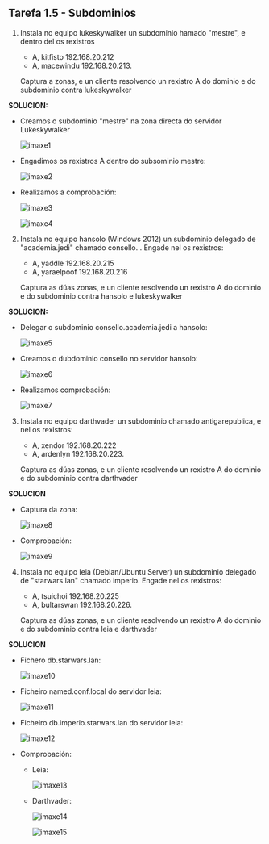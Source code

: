 ## Tarefa 1.5 - Subdominios

1. Instala no equipo lukeskywalker un subdominio hamado "mestre", e dentro del os rexistros 
    - A, kitfisto 192.168.20.212
    - A, macewindu 192.168.20.213.

    Captura a zonas, e un cliente resolvendo un rexistro A do dominio e do subdominio contra lukeskywalker

**SOLUCION:**

- Creamos o subdominio "mestre" na zona directa do servidor Lukeskywalker

    ![imaxe1](imaxes/solapt1.1.png)

- Engadimos os rexistros A dentro do subsominio mestre:

    ![imaxe2](imaxes/solapt1.2.png)

- Realizamos a comprobación:

    ![imaxe3](imaxes/solapt1.3.png)

    ![imaxe4](imaxes/solapt1.4.png)

2. Instala no equipo hansolo (Windows 2012) un subdominio delegado de "academia.jedi" chamado consello. . Engade nel os rexistros:
    - A, yaddle 192.168.20.215
    - A, yaraelpoof 192.168.20.216

    Captura as dúas zonas, e un cliente resolvendo un rexistro  A do dominio e do subdominio contra hansolo e lukeskywalker

**SOLUCION:**

- Delegar o subdominio consello.academia.jedi a hansolo:

    ![imaxe5](imaxes/solapt2.1.png)

- Creamos o dubdominio consello no servidor hansolo:

    ![imaxe6](imaxes/solapt2.2.png)

- Realizamos comprobación:

    ![imaxe7](imaxes/solapt2.3.png)

3. Instala no equipo darthvader un subdominio chamado antigarepublica, e nel os rexistros:
    - A, xendor 192.168.20.222
    - A, ardenlyn 192.168.20.223.

    Captura as dúas zonas, e un cliente resolvendo un rexistro  A do dominio e do subdominio contra darthvader

**SOLUCION**

- Captura da zona:

    ![imaxe8](imaxes/solapt3.1.png)

- Comprobación:

    ![imaxe9](imaxes/solapt3.2.png)

4. Instala no equipo leia (Debian/Ubuntu Server) un subdominio delegado de "starwars.lan" chamado imperio. Engade nel os rexistros:
    - A, tsuichoi 192.168.20.225
    - A, bultarswan 192.168.20.226.

    Captura as dúas zonas, e un cliente resolvendo un rexistro  A do dominio e do subdominio contra leia e darthvader

**SOLUCION**

- Fichero db.starwars.lan:

    ![imaxe10](imaxes/solapt4.1.png)

- Ficheiro named.conf.local do servidor leia:

    ![imaxe11](imaxes/solapt4.2.png)

- Ficheiro db.imperio.starwars.lan do servidor leia:

    ![imaxe12](imaxes/solapt4.3.png)
    
- Comprobación:

    - Leia:

        ![imaxe13](imaxes/solapt4.4.png)
    
    - Darthvader:

        ![imaxe14](imaxes/solapt4.5.png)
        
        ![imaxe15](imaxes/solapt4.6.png)